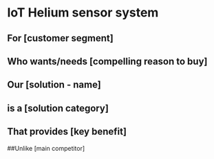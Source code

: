 # IoT Helium sensor system
## For [customer segment] 

## Who wants/needs [compelling reason to buy]

## Our [solution - name]

## is a [solution category]

## That provides [key benefit]

##Unlike [main competitor]
